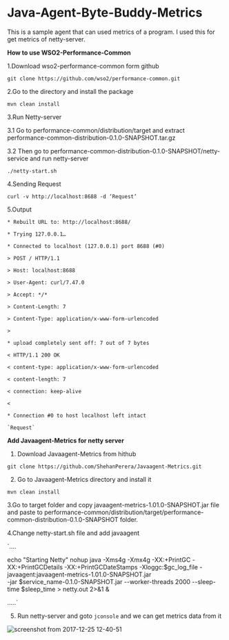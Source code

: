 # Java-Agent-Byte-Buddy-Metrics
This is a sample agent that can used metrics of a program. I used this for get metrics of netty-server.

<b>How to use WSO2-Performance-Common</b>

1.Download wso2-performance-common form github

  `git clone https://github.com/wso2/performance-common.git`

2.Go to the directory and install the package

  `mvn clean install`
 
3.Run Netty-server

  3.1 Go to performance-common/distribution/target and extract performance-common-distribution-0.1.0-SNAPSHOT.tar.gz

  3.2 Then go to performance-common-distribution-0.1.0-SNAPSHOT/netty-service and run netty-server

  `./netty-start.sh`
 
 4.Sending Request
 
   `curl -v http://localhost:8688 -d ‘Request’`

5.Output

   `* Rebuilt URL to: http://localhost:8688/`
   
   `* Trying 127.0.0.1…`
   
   `* Connected to localhost (127.0.0.1) port 8688 (#0)`
   
   `> POST / HTTP/1.1`
   
   `> Host: localhost:8688`
   
   `> User-Agent: curl/7.47.0`
   
   `> Accept: */*`
   
   `> Content-Length: 7`
   
   `> Content-Type: application/x-www-form-urlencoded`
   
   `>` 
   
   `* upload completely sent off: 7 out of 7 bytes`
   
   `< HTTP/1.1 200 OK`
   
   `< content-type: application/x-www-form-urlencoded`
   
   `< content-length: 7`
   
   `< connection: keep-alive`
   
   `<` 
   
   `* Connection #0 to host localhost left intact`
    
    `Request`
    
<b>Add Javaagent-Metrics for netty server</b>

  1.    Download Javaagent-Metrics from hithub

`git clone https://github.com/ShehanPerera/Javaagent-Metrics.git`

2. Go to Javaagent-Metrics directory and install it

`mvn clean install`

3.Go to target folder and copy javaagent-metrics-1.01.0-SNAPSHOT.jar file and paste to performance-common/distribution/target/performance-common-distribution-0.1.0-SNAPSHOT folder.

4.Change netty-start.sh file and add javaagent

`....

echo "Starting Netty"
nohup java -Xms4g -Xmx4g -XX:+PrintGC -XX:+PrintGCDetails -XX:+PrintGCDateStamps -Xloggc:$gc_log_file -javaagent:javaagent-metrics-1.01.0-SNAPSHOT.jar \
    -jar $service_name-0.1.0-SNAPSHOT.jar --worker-threads 2000 --sleep-time $sleep_time > netty.out 2>&1 &

.....`
 
 5. Run netty-server and goto `jconsole` and we can get metrics data from it 
  
  ![screenshot from 2017-12-25 12-40-51](https://user-images.githubusercontent.com/29086284/34335244-49d51d5a-e973-11e7-80f6-1c45788aba9c.png)

